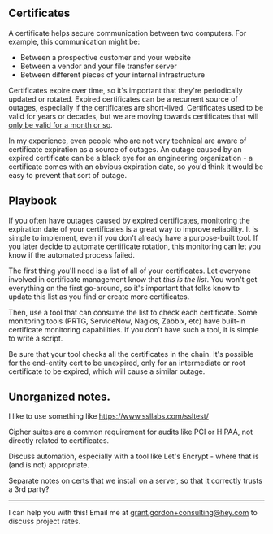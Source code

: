 ## Certificates

A certificate helps secure communication between two computers. For example, this communication might be:
 - Between a prospective customer and your website
 - Between a vendor and your file transfer server
 - Between different pieces of your internal infrastructure

Certificates expire over time, so it's important that they're periodically updated or rotated. Expired certificates can be a recurrent source of outages, especially if the certificates are short-lived. Certificates used to be valid for years or decades, but we are moving towards certificates that will [only be valid for a month or so](https://www.digicert.com/blog/tls-certificate-lifetimes-will-officially-reduce-to-47-days). 

In my experience, even people who are not very technical are aware of certificate expiration as a source of outages. An outage caused by an expired certificate can be a black eye for an engineering organization - a certificate comes with an obvious expiration date, so you'd think it would be easy to prevent that sort of outage. 

## Playbook

If you often have outages caused by expired certificates, monitoring the expiration date of your certificates is a great way to improve reliability. It is simple to implement, even if you don't already have a purpose-built tool. If you later decide to automate certificate rotation, this monitoring can let you know if the automated process failed. 

The first thing you'll need is a list of all of your certificates. Let everyone involved in certificate management know that _this is the list_. You won't get everything on the first go-around, so it's important that folks know to update this list as you find or create more certificates. 

Then, use a tool that can consume the list to check each certificate. Some monitoring tools (PRTG, ServiceNow, Nagios, Zabbix, etc) have built-in certificate monitoring capabilities. If you don't have such a tool, it is simple to write a script. 

Be sure that your tool checks all the certificates in the chain. It's possible for the end-entity cert to be unexpired, only for an intermediate or root certificate to be expired, which will cause a similar outage. 

## Unorganized notes. 

I like to use something like https://www.ssllabs.com/ssltest/ 

Cipher suites are a common requirement for audits like PCI or HIPAA, not directly related to certificates. 

Discuss automation, especially with a tool like Let's Encrypt - where that is (and is not) appropriate.

Separate notes on certs that we install on a server, so that it correctly trusts a 3rd party?

---

I can help you with this! Email me at grant.gordon+consulting@hey.com to discuss project rates. 
